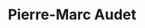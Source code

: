 ---
title: Pierre-Marc Audet
collection: members
layout: member.html
image: Pierre-Marc Audet.jpg
---